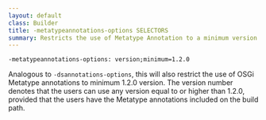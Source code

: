 ```yaml
---
layout: default
class: Builder
title: -metatypeannotations-options SELECTORS
summary: Restricts the use of Metatype Annotation to a minimum version.
---
```


```properties
-metatypeannotations-options: version;minimum=1.2.0
```

Analogous to `-dsannotations-options`, this will also restrict the use of OSGi Metatype annotations to minimum 1.2.0 version. The version number denotes that the users can use any version equal to or higher than 1.2.0, provided that the users have the Metatype annotations included on the build path.
